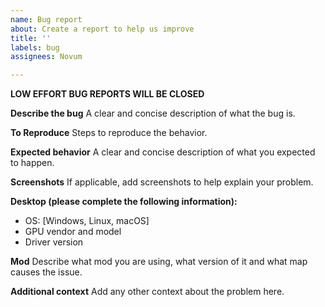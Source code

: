 ```yaml
---
name: Bug report
about: Create a report to help us improve
title: ''
labels: bug
assignees: Novum

---
```


**LOW EFFORT BUG REPORTS WILL BE CLOSED**

**Describe the bug**
A clear and concise description of what the bug is.

**To Reproduce**
Steps to reproduce the behavior.

**Expected behavior**
A clear and concise description of what you expected to happen.

**Screenshots**
If applicable, add screenshots to help explain your problem.

**Desktop (please complete the following information):**
 - OS: [Windows, Linux, macOS]
 - GPU vendor and model
 - Driver version

**Mod**
Describe what mod you are using, what version of it and what map causes the issue.

**Additional context**
Add any other context about the problem here.
